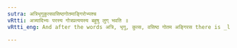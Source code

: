 ```yaml
---
sutra: अत्रिभृगुकुत्सवसिष्ठगोतमाङ्गिरोभ्यश्च
vRtti: अत्र्यादिभ्यः परस्य गोत्रप्रत्ययस्य बहुषु लुग् भवति ॥
vRtti_eng: And after the words अत्रि, भृगु, कुत्स, वसिष्ठ गोतम अङ्गिरस there is _luk_-elision of the _Gotra_-affix, when the word takes the plural, but not in feminine.

---
```

